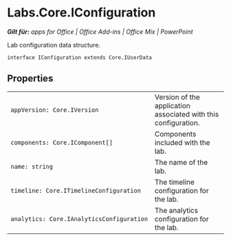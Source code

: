 
# Labs.Core.IConfiguration

 _**Gilt für:** apps for Office | Office Add-ins | Office Mix | PowerPoint_

Lab configuration data structure.

```
interface IConfiguration extends Core.IUserData
```


## Properties


|||
|:-----|:-----|
| `appVersion: Core.IVersion`|Version of the application associated with this configuration.|
| `components: Core.IComponent[]`|Components included with the lab.|
| `name: string`|The name of the lab.|
| `timeline: Core.ITimelineConfiguration`|The timeline configuration for the lab.|
| `analytics: Core.IAnalyticsConfiguration`|The analytics configuration for the lab.|
